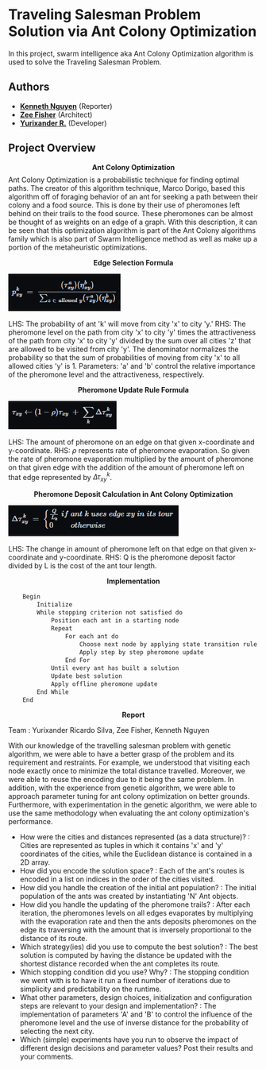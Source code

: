 # Traveling Salesman Problem Solution via Ant Colony Optimization

In this project, swarm intelligence aka Ant Colony Optimization algorithm is used to solve the Traveling Salesman Problem.

## Authors

* **[Kenneth Nguyen](https://github.com/KennNguyen/)** (Reporter)
* **[Zee Fisher](https://github.com/zmfisher01)** (Architect)
* **[Yurixander R.](https://github.com/yurixander)** (Developer)

## Project Overview
$$\textbf{Ant Colony Optimization}$$
Ant Colony Optimization is a probabilistic technique for finding optimal paths. The creator of this algorithm technique, Marco Dorigo, based this algorithm off of foraging behavior of an ant for seeking a path between their colony and a food source. This is done by their use of pheromones left behind on their trails to the food source. These pheromones can be almost be thought of as weights on an edge of a graph. With this description, it can be seen that this optimization algorithm is part of the Ant Colony algorithms family which is also part of Swarm Intelligence method as well as make up a portion of the metaheuristic optimizations.

$$\textbf{Edge Selection Formula}$$

![Edge Selection Formula](https://raw.githubusercontent.com/KennNguyen/CAP4630-Project3-TSP-Using-ACO/main/images/ESF.PNG)

LHS: The probability of ant 'k' will move from city 'x' to city 'y.'
RHS: The pheromone level on the path from city 'x' to city 'y' times the attractiveness of the path from city 'x' to city 'y' divided by the sum over all cities 'z' that are allowed to be visited from city 'y'. The denominator normalizes the probability so that the sum of probabilities of moving from city 'x' to all allowed cities 'y' is 1.
Parameters: 'a' and 'b' control the relative importance of the pheromone level and the attractiveness, respectively.

$$\textbf{Pheromone Update Rule Formula}$$

![Edge Selection Formula](https://raw.githubusercontent.com/KennNguyen/CAP4630-Project3-TSP-Using-ACO/main/images/PDF.PNG)

LHS: The amount of pheromone on an edge on that given x-coordinate and y-coordinate.
RHS: $\rho$ represents rate of pheromone evaporation. So given the rate of pheromone evaporation multiplied by the amount of pheromone on that given edge with the addition of the amount of pheromone left on that edge represented by $\Delta\tau^{k}_{xy}$.

$$\textbf{Pheromone Deposit Calculation in Ant Colony Optimization}$$

![Edge Selection Formula](https://raw.githubusercontent.com/KennNguyen/CAP4630-Project3-TSP-Using-ACO/main/images/PUR.PNG)

LHS: The change in amount of pheromone left on that edge on that given x-coordinate and y-coordinate.
RHS: Q is the pheromone deposit factor divided by L is the cost of the ant tour length.

$$\textbf{Implementation}$$
```
	Begin
		Initialize
		While stopping criterion not satisfied do
			Position each ant in a starting node
			Repeat
				For each ant do
					Choose next node by applying state transition rule
					Apply step by step pheromone update
				End For
			Until every ant has built a solution
			Update best solution
			Apply offline pheromone update
		End While
	End
```

$$\textbf{Report}$$

Team : Yurixander Ricardo Silva, Zee Fisher, Kenneth Nguyen

With our knowledge of the travelling salesman problem with genetic algorithm, we were able to have a better grasp of the problem and its requirement and restraints. For example, we understood that visiting each node exactly once to minimize the total distance travelled. Moreover, we were able to reuse the encoding due to it being the same problem. In addition, with the experience from genetic algorithm, we were able to approach parameter tuning for ant colony optimization on better grounds. Furthermore, with experimentation in the genetic algorithm, we were able to use the same methodology when evaluating the ant colony optimization's performance.

* How were the cities and distances represented (as a data structure)? : Cities are represented as tuples in which it contains 'x' and 'y' coordinates of the cities, while the Euclidean distance is contained in a 2D array.
* How did you encode the solution space? : Each of the ant's routes is encoded in a list on indices in the order of the cities visited.
* How did you handle the creation of the initial ant population? : The initial population of the ants was created by instantiating 'N' Ant objects.
* How did you handle the updating of the pheromone trails? : After each iteration, the pheromones levels on all edges evaporates by multiplying with the evaporation rate and then the ants deposits pheromones on the edge its traversing with the amount that is inversely proportional to the distance of its route.
* Which strategy(ies) did you use to compute the best solution? : The best solution is computed by having the distance be updated with the shortest distance recorded when the ant completes its route.
* Which stopping condition did you use? Why? : The stopping condition we went with is to have it run a fixed number of iterations due to simplicity and predictability on the runtime. 
* What other parameters, design choices, initialization and configuration steps are relevant to your design and implementation? : The implementation of parameters 'A' and 'B' to control the influence of the pheromone level and the use of inverse distance for the probability of selecting the next city.
* Which (simple) experiments have you run to observe the impact of different design decisions and parameter values? Post their results and your comments.
